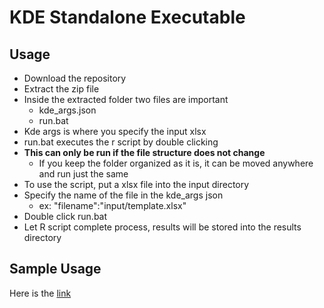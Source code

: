 # KDE Standalone Executable
## Usage
-  Download the repository
- Extract the zip file
- Inside the extracted folder two files are important
    - kde_args.json
    - run.bat
- Kde args is where you specify the input xlsx
- run.bat executes the r script by double clicking
- **This can only be run if the file structure does not change**
    - If you keep the folder organized as it is, it can be moved anywhere and run just the same
- To use the script, put a xlsx file into the input directory
- Specify the name of the file in the kde_args json
    - ex: "filename":"input/template.xlsx"
- Double click run.bat
- Let R script complete process, results will be stored into the results directory
## Sample Usage
Here is the [link](https://youtu.be/-ioJU43oMAg)

